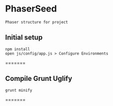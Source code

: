 # PhaserSeed

    Phaser structure for project

## Initial setup

    npm install
    open js/config/app.js > Configure Environments
    
=======
    
## Compile Grunt Uglify

    grunt minify
    
=======